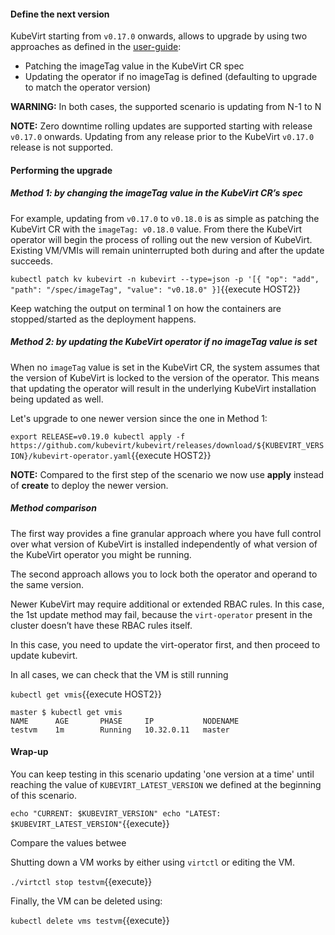 #### Define the next version

KubeVirt starting from `v0.17.0` onwards, allows to upgrade by using two approaches as defined in the [user-guide](https://kubevirt.io/user-guide/docs/latest/administration/intro.html#update):

- Patching the imageTag value in the KubeVirt CR spec
- Updating the operator if no imageTag is defined (defaulting to upgrade to match the operator version)

**WARNING:** In both cases, the supported scenario is updating from N-1 to N

**NOTE:** Zero downtime rolling updates are supported starting with release `v0.17.0` onwards. Updating from any release prior to the KubeVirt `v0.17.0` release is not supported.

#### Performing the upgrade

##### Method 1: by changing the imageTag value in the KubeVirt CR’s spec

For example, updating from `v0.17.0` to `v0.18.0` is as simple as patching the KubeVirt CR with the `imageTag: v0.18.0` value. From there the KubeVirt operator will begin the process of rolling out the new version of KubeVirt. Existing VM/VMIs will remain uninterrupted both during and after the update succeeds.

`kubectl patch kv kubevirt -n kubevirt --type=json -p '[{ "op": "add", "path": "/spec/imageTag", "value": "v0.18.0" }]`{{execute HOST2}}

Keep watching the output on terminal 1 on how the containers are stopped/started as the deployment happens.

##### Method 2: by updating the KubeVirt operator if no imageTag value is set

When no `imageTag` value is set in the KubeVirt CR, the system assumes that the version of KubeVirt is locked to the version of the operator. This means that updating the operator will result in the underlying KubeVirt installation being updated as well.

Let's upgrade to one newer version since the one in Method 1:

`export RELEASE=v0.19.0
kubectl apply -f https://github.com/kubevirt/kubevirt/releases/download/${KUBEVIRT_VERSION}/kubevirt-operator.yaml`{{execute HOST2}}

**NOTE:** Compared to the first step of the scenario we now use **apply** instead of **create** to deploy the newer version.

##### Method comparison

The first way provides a fine granular approach where you have full control over what version of KubeVirt is installed independently of what version of the KubeVirt operator you might be running. 

The second approach allows you to lock both the operator and operand to the same version.

Newer KubeVirt may require additional or extended RBAC rules. In this case, the 1st update method may fail, because the `virt-operator` present in the cluster doesn’t have these RBAC rules itself. 

In this case, you need to update the virt-operator first, and then proceed to update kubevirt.

In all cases, we can check that the VM is still running

`kubectl get vmis`{{execute HOST2}}

~~~
master $ kubectl get vmis
NAME      AGE       PHASE     IP           NODENAME
testvm    1m        Running   10.32.0.11   master
~~~


#### Wrap-up

You can keep testing in this scenario updating 'one version at a time' until reaching the value of `KUBEVIRT_LATEST_VERSION` we defined at the beginning of this scenario.

`echo "CURRENT: $KUBEVIRT_VERSION"
echo "LATEST: $KUBEVIRT_LATEST_VERSION"`{{execute}}

Compare the values betwee

Shutting down a VM works by either using `virtctl` or editing the VM.

`./virtctl stop testvm`{{execute}}

Finally, the VM can be deleted using:

`kubectl delete vms testvm`{{execute}}

